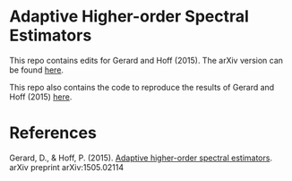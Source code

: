 Adaptive Higher-order Spectral Estimators
=========================================

This repo contains edits for Gerard and Hoff (2015). The arXiv version can be found [here](https://arxiv.org/abs/1505.02114).

This repo also contains the code to reproduce the results of Gerard and Hoff (2015) [here](https://github.com/dcgerard/hose_paper/tree/master/reproduce_sure).

References
==========

Gerard, D., & Hoff, P. (2015). [Adaptive higher-order spectral estimators](https://arxiv.org/abs/1505.02114). arXiv preprint arXiv:1505.02114
